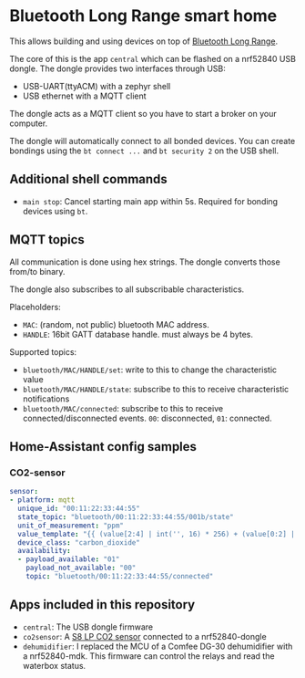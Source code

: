 # Bluetooth Long Range smart home

This allows building and using devices on top of [Bluetooth Long Range](https://blog.nordicsemi.com/getconnected/tested-by-nordic-bluetooth-long-range).

The core of this is the app `central` which can be flashed on a nrf52840 USB
dongle.
The dongle provides two interfaces through USB:
- USB-UART(ttyACM) with a zephyr shell
- USB ethernet with a MQTT client

The dongle acts as a MQTT client so you have to start a broker on your computer.

The dongle will automatically connect to all bonded devices. You can create
bondings using the `bt connect ...` and `bt security 2` on the USB shell.

## Additional shell commands
- `main stop`: Cancel starting main app within 5s. Required for bonding devices using `bt`.

## MQTT topics
All communication is done using hex strings. The dongle converts those from/to
binary.

The dongle also subscribes to all subscribable characteristics.

Placeholders:
- `MAC`: (random, not public) bluetooth MAC address.
- `HANDLE`: 16bit GATT database handle. must always be 4 bytes.

Supported topics:
- `bluetooth/MAC/HANDLE/set`: write to this to change the characteristic value
- `bluetooth/MAC/HANDLE/state`: subscribe to this to receive characteristic notifications
- `bluetooth/MAC/connected`: subscribe to this to receive connected/disconnected events.
   `00`: disconnected, `01`: connected.

## Home-Assistant config samples
### CO2-sensor
```yaml
sensor:
- platform: mqtt
  unique_id: "00:11:22:33:44:55"
  state_topic: "bluetooth/00:11:22:33:44:55/001b/state"
  unit_of_measurement: "ppm"
  value_template: "{{ (value[2:4] | int('', 16) * 256) + (value[0:2] | int('', 16)) }}"
  device_class: "carbon_dioxide"
  availability:
  - payload_available: "01"
    payload_not_available: "00"
    topic: "bluetooth/00:11:22:33:44:55/connected"
```

## Apps included in this repository
- `central`: The USB dongle firmware
- `co2sensor`: A [S8 LP CO2 sensor](https://senseair.com/products/size-counts/s8-lp/)
   connected to a nrf52840-dongle
- `dehumidifier`: I replaced the MCU of a Comfee DG-30 dehumidifier with a nrf52840-mdk.
  This firmware can control the relays and read the waterbox status.
